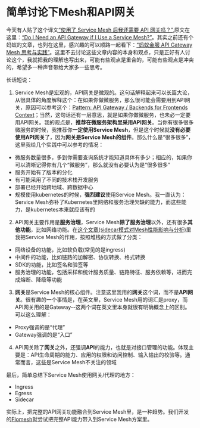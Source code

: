 # 简单讨论下Mesh和API网关

今天有人贴了这个译文[“使用了 Service Mesh 后我还需要 API 网关吗？”](https://mp.weixin.qq.com/s/XX4qSBwRBAX-4pYXtd4Q8A),原文在这里：[“Do I Need an API Gateway if I Use a Service Mesh?”](https://blog.christianposta.com/microservices/do-i-need-an-api-gateway-if-i-have-a-service-mesh/)。其实之前还有个蚂蚁的文章，也列在这里，感兴趣的可以顺路一起看下：[“蚂蚁金服 API Gateway Mesh 思考与实践”](https://mp.weixin.qq.com/s/o4yrZXhW4tnggctL03t7kw)。这里不去讨论这些文章内容的本身和观点，只是正好有人讨论这个，我就把我的理解也写出来，可能有些观点是重合的，可能有些观点是冲突的，希望多一种声音带给大家多一些思考。

长话短说：

1. Service Mesh是宏观的，API网关是微观的。这句话解释起来可以长篇大论，从很具体的角度解释这个：在如果你做微服务，那么很可能会需要用到API网关，原因可以参考这个：[Pattern: API Gateway / Backends for Frontends
Context](https://microservices.io/patterns/apigateway.html)；当然，这句话还有一层意思，就是如果你做微服务，也未必一定要用API网关。我的观点是，**推荐在微服务架构里采用API网关**。当你有很多很多微服务的时候，我推荐你**一定使用Service Mesh**，但是这个时候就**没有必要使用API网关**了，因为**网关是Service Mesh的组件**。那么什么是“很多很多”，这里我给几个实践中可以参考的情况：
* 微服务数量很多，多到你需要查询系统才能知道具体有多少；相应的，如果你可以清晰记得你有几个“微服务”，那么就没有必要认为是“很多很多”
* 服务开始有了版本的分化
* 有可能采用了不同的技术栈开发服务
* 部署已经开始跨地域、跨数据中心
* 规模使用kubernetes的时候，**强烈建议**使用Service Mesh。我一直认为：Service Mesh弥补了Kubernetes里网络和服务治理欠缺的能力，而这些能力，是kubernetes本来就应该有的

2. API网关主要作用是**服务治理**，Service Mesh**除了服务治理**以外，还有很多**其他功能**，比如网络功能。在[这个文章(sidecar模式对Mesh性能影响与分析)](http://flomesh.cn/blog/bookinfo-vm-benchmark.html#sidecar%E6%A8%A1%E5%BC%8F%E5%AF%B9mesh%E6%80%A7%E8%83%BD%E5%BD%B1%E5%93%8D%E4%B8%8E%E5%88%86%E6%9E%90)里我把Service Mesh的作用，按照堆栈的方式做了分类：
* 网络设备的功能，比如软负载(常见的是ingress)
* 中间件的功能，比如链路的加解密、协议转换、格式转换
* SDK的功能，比如签名和验签等
* 服务治理的功能，包括采样和统计服务质量、链路特征、服务依赖等，进而完成熔断、降级等功能

3. **网关**是Service Mesh的核心组件。注意这里我用的**网关**这个词，而不是**API网关**。很有趣的一个事情是，在英文里，Service Mesh用的词汇是proxy，而API网关用的是Gateway--这两个词在英文里本身就很有明确概念上的区别。可以这么理解：
* Proxy强调的是“代理”
* Gateway强调的是“入口”

4. API网关除了**网关**之外，还强调**API**的能力，也就是对接口管理的功能。体现主要是：API生命周期的能力、应用的权限和访问控制、输入输出的校验等。通常而言，这些是Service Mesh不关注的领域

最后，简单总结下Service Mesh使用网关/代理的地方：
* Ingress 
* Egress
* Sidecar 

实际上，把完整的API网关功能融合到Service Mesh里，是一种趋势。我们开发的[Flomesh](http://flomesh.cn)就尝试把完整API能力带入到Service Mesh方案里。


